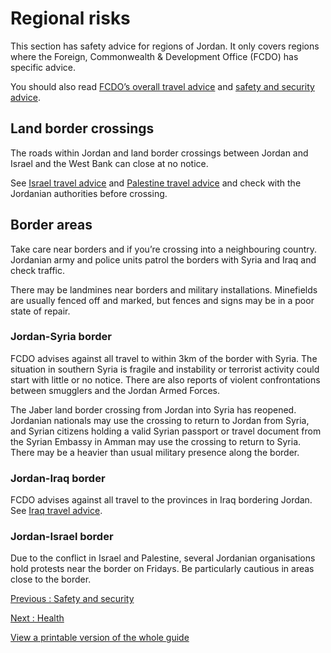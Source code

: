 # Regional risks

This section has safety advice for regions of Jordan. It only covers regions where the Foreign, Commonwealth & Development Office (FCDO) has specific advice.

You should also read [FCDO’s overall travel advice](/foreign-travel-advice/jordan) and [safety and security advice](/foreign-travel-advice/jordan/safety-and-security).

## Land border crossings

The roads within Jordan and land border crossings between Jordan and Israel and the West Bank can close at no notice.

See [Israel travel advice](https://www.gov.uk/foreign-travel-advice/israel) and [Palestine travel advice](https://www.gov.uk/foreign-travel-advice/palestine) and check with the Jordanian authorities before crossing.

## Border areas

Take care near borders and if you’re crossing into a neighbouring country. Jordanian army and police units patrol the borders with Syria and Iraq and check traffic.

There may be landmines near borders and military installations. Minefields are usually fenced off and marked, but fences and signs may be in a poor state of repair.

### Jordan-Syria border

FCDO advises against all travel to within 3km of the border with Syria. The situation in southern Syria is fragile and instability or terrorist activity could start with little or no notice. There are also reports of violent confrontations between smugglers and the Jordan Armed Forces.

The Jaber land border crossing from Jordan into Syria has reopened. Jordanian nationals may use the crossing to return to Jordan from Syria, and Syrian citizens holding a valid Syrian passport or travel document from the Syrian Embassy in Amman may use the crossing to return to Syria. There may be a heavier than usual military presence along the border.

### Jordan-Iraq border

FCDO advises against all travel to the provinces in Iraq bordering Jordan. See [Iraq travel advice](https://www.gov.uk/foreign-travel-advice/iraq).

### Jordan-Israel border

Due to the conflict in Israel and Palestine, several Jordanian organisations hold protests near the border on Fridays. Be particularly cautious in areas close to the border.

[Previous
:
Safety and security](/foreign-travel-advice/jordan/safety-and-security)

[Next
:
Health](/foreign-travel-advice/jordan/health)

[View a printable version of the whole guide](/foreign-travel-advice/jordan/print)